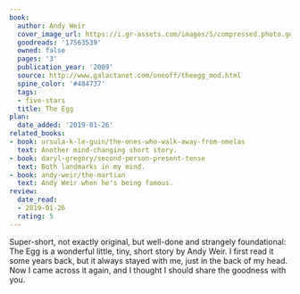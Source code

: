 ```yaml
---
book:
  author: Andy Weir
  cover_image_url: https://i.gr-assets.com/images/S/compressed.photo.goodreads.com/books/1431492647l/17563539.jpg
  goodreads: '17563539'
  owned: false
  pages: '3'
  publication_year: '2009'
  source: http://www.galactanet.com/oneoff/theegg_mod.html
  spine_color: '#484737'
  tags:
  - five-stars
  title: The Egg
plan:
  date_added: '2019-01-26'
related_books:
- book: ursula-k-le-guin/the-ones-who-walk-away-from-omelas
  text: Another mind-changing short story.
- book: daryl-gregory/second-person-present-tense
  text: Both landmarks in my mind.
- book: andy-weir/the-martian
  text: Andy Weir when he's being famous.
review:
  date_read:
  - 2019-01-26
  rating: 5
---
```


Super-short, not exactly original, but well-done and strangely foundational: The Egg
is a wonderful little, tiny, short story by Andy Weir. I first read it some years back, but it always stayed with me, just in the back of my head. Now I came across it again, and I thought I should share the goodness with you.
